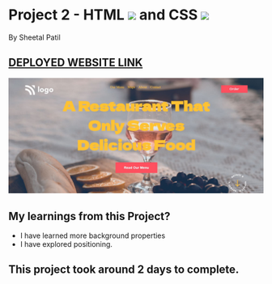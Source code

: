 # Project 2 - HTML ![](./readmeImages/html-5.png) and CSS ![](./readmeImages/css-3.png)

By Sheetal Patil


## [DEPLOYED WEBSITE LINK]()

![Completed Website](./FullScreenshot.JPG)

## My learnings from this Project?

- I have learned more background properties
- I have explored positioning.

## This project took around 2 days to complete.